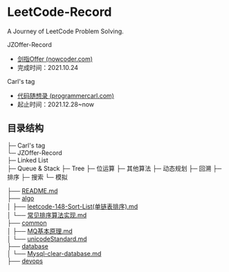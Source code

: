 # LeetCode-Record

A Journey of LeetCode Problem Solving.

JZOffer-Record

- [剑指Offer (nowcoder.com)](https://www.nowcoder.com/ta/coding-interviews)
- 完成时间：2021.10.24

Carl's tag

- [代码随想录 (programmercarl.com)](https://programmercarl.com/)
- 起止时间：2021.12.28~now

## 目录结构

├─ Carl's tag<br>
└─ JZOffer-Record<br>
    ├─ Linked List<br>
    ├─ Queue & Stack
    ├─ Tree
    ├─ 位运算
    ├─ 其他算法
    ├─ 动态规划
    ├─ 回溯
    ├─ 排序
    ├─ 搜索
    └─ 模拟
    
 ├── <a href="./README.md">README.md</a><br>
    ├── <a href="./algo/">algo</a><br>
    │   ├── <a href="./algo/leetcode-148-Sort-List(%E5%8D%95%E9%93%BE%E8%A1%A8%E6%8E%92%E5%BA%8F).md">leetcode-148-Sort-List(单链表排序).md</a><br>
    │   └── <a href="./algo/%E5%B8%B8%E8%A7%81%E6%8E%92%E5%BA%8F%E7%AE%97%E6%B3%95%E5%AE%9E%E7%8E%B0.md">常见排序算法实现.md</a><br>
    ├── <a href="./common/">common</a><br>
    │   ├── <a href="./common/MQ%E5%9F%BA%E6%9C%AC%E5%8E%9F%E7%90%86.md">MQ基本原理.md</a><br>
    │   └── <a href="./common/unicodeStandard.md">unicodeStandard.md</a><br>
    ├── <a href="./database/">database</a><br>
    │   └── <a href="./database/Mysql-clear-database.md">Mysql-clear-database.md</a><br>
    ├── <a href="./devops/">devops</a><br>

